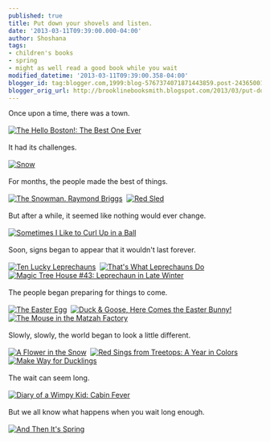 ```yaml
---
published: true
title: Put down your shovels and listen.
date: '2013-03-11T09:39:00.000-04:00'
author: Shoshana
tags:
- children's books
- spring
- might as well read a good book while you wait
modified_datetime: '2013-03-11T09:39:00.358-04:00'
blogger_id: tag:blogger.com,1999:blog-5767374071871443859.post-2436500132470610313
blogger_orig_url: http://brooklinebooksmith.blogspot.com/2013/03/put-down-your-shovels-and-listen.html
---
```


Once upon a time, there was a town.<br /><br /><a href="http://www.brooklinebooksmith-shop.com/book/v/9780981943008"><img src="http://images.booksense.com/images/books/008/943/FC9780981943008.JPG" title="The Hello Boston!: The Best One Ever" /></a><br /><br />It had its challenges.<br /><br /><a href="http://www.brooklinebooksmith-shop.com/book/v/9780374468620"><img src="http://images.booksense.com/images/books/620/468/FC9780374468620.JPG" title="Snow" /></a><br /><br />For months, the people made the best of things.<br /><br /><a href="http://www.brooklinebooksmith-shop.com/book/v/9780141340098"><img src="http://images.booksense.com/images/books/098/340/FC9780141340098.JPG" title="The Snowman. Raymond Briggs" /></a>&nbsp; <a href="http://www.brooklinebooksmith-shop.com/book/v/9781442420076"><img src="http://images.booksense.com/images/books/076/420/FC9781442420076.JPG" title="Red Sled" /></a><br /><br />But after a while, it seemed like nothing would ever change.<br /><br /><a href="http://www.brooklinebooksmith-shop.com/book/v/9780806979434"><img src="http://images.booksense.com/images/books/434/979/FC9780806979434.JPG" title="Sometimes I Like to Curl Up in a Ball" /></a><br /><br />Soon, signs began to appear that it wouldn't last forever.<br /><br /><a href="http://www.brooklinebooksmith-shop.com/book/v/9780545436489"><img src="http://images.booksense.com/images/books/489/436/FC9780545436489.JPG" title="Ten Lucky Leprechauns" /></a>&nbsp; <a href="http://www.brooklinebooksmith-shop.com/book/v/9780547076737"><img src="http://images.booksense.com/images/books/737/076/FC9780547076737.JPG" title="That's What Leprechauns Do" /></a>&nbsp;&nbsp;<a href="http://www.brooklinebooksmith-shop.com/book/v/9780375856518"><img src="http://images.booksense.com/images/books/518/856/FC9780375856518.JPG" title="Magic Tree House #43: Leprechaun in Late Winter" /></a>&nbsp; <br /><br />The people began preparing for things to come.<br /><br /><a href="http://www.brooklinebooksmith-shop.com/book/v/9780399252389"><img src="http://images.booksense.com/images/books/389/252/FC9780399252389.JPG" title="The Easter Egg" /></a>&nbsp; <a href="http://www.brooklinebooksmith-shop.com/book/v/9780375872808"><img src="http://images.booksense.com/images/books/808/872/FC9780375872808.JPG" title="Duck &amp; Goose, Here Comes the Easter Bunny!" /></a> <a href="http://www.brooklinebooksmith-shop.com/book/v/9781580130486"><img src="http://images.booksense.com/images/books/486/130/FC9781580130486.JPG" title="The Mouse in the Matzah Factory" /></a>&nbsp;<a class="thickbox initThickbox-processed" href="http://images.indiebound.com/929/130/9781580130929.jpg" jquery1362922365691="2" rel="field_image_cache_0" title="It's Seder Time!"><img src="http://images.booksense.com/images/books/929/130/FC9781580130929.JPG" title="" /></a><br /><br />Slowly, slowly,&nbsp;the world began to look a little different.<br /><br /><a href="http://www.brooklinebooksmith-shop.com/book/v/9781402277405"><img src="http://images.booksense.com/images/books/405/277/FC9781402277405.JPG" title="A Flower in the Snow" /></a>&nbsp; <a href="http://www.brooklinebooksmith-shop.com/book/v/9780547014944"><img src="http://images.booksense.com/images/books/944/014/FC9780547014944.JPG" title="Red Sings from Treetops: A Year in Colors" /></a>&nbsp;&nbsp;<a href="http://www.brooklinebooksmith-shop.com/book/v/9780670451494"><img src="http://images.booksense.com/images/books/494/451/FC9780670451494.JPG" title="Make Way for Ducklings" /></a><br /><br />The wait can seem long.<br /><br /><a href="http://www.brooklinebooksmith-shop.com/book/v/9781419702235"><img src="http://images.booksense.com/images/books/235/702/FC9781419702235.JPG" title="Diary of a Wimpy Kid: Cabin Fever" /></a><br /><br />But we all&nbsp;know what happens when you wait long enough.<br /><br /><a href="http://www.brooklinebooksmith-shop.com/book/v/9781596436244"><img src="http://images.booksense.com/images/books/244/436/FC9781596436244.JPG" title="And Then It's Spring" /></a>